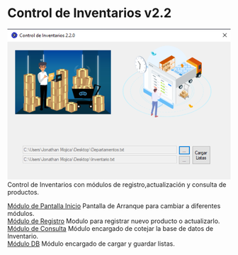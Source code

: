 # Control de Inventarios v2.2
![alt text](./img/CE.png)  
Control de Inventarios con módulos de registro,actualización y consulta de productos.  

[Módulo de Pantalla Inicio](./Read/PInicio.md) Pantalla de Arranque para cambiar a diferentes módulos.  
[Módulo de Registro](./Read/MRegistro.md) Modulo para registrar nuevo producto o actualizarlo.  
[Módulo de Consulta](./Read/MConsulta.md) Módulo encargado de cotejar la base de datos de Inventario.  
[Módulo DB](./Read/DB.md) Módulo encargado de cargar y guardar listas.  